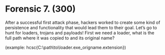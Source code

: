 # Forensic 7. (300)

After a successful first attack phase, hackers worked to create some kind of persistence and functionality that would lead them to their goal. Let’s go to hunt for loaders, trojans and payloads! First we need a loader, what is the full path where it was copied to and its original name?

(example: hcsc{C:\path\to\loader.exe_origname.extension})
